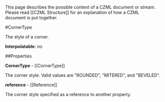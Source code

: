 This page describes the possible content of a CZML document or stream.  Please read [[CZML Structure]] for an explanation of how a CZML document is put together.

#CornerType

The style of a corner.

**Interpolatable**: no

##Properties

**CornerType** - [[CornerType]]

The corner style.  Valid values are "ROUNDED", "MITERED", and "BEVELED".


**reference** - [[Reference]]

The corner style specified as a reference to another property.


